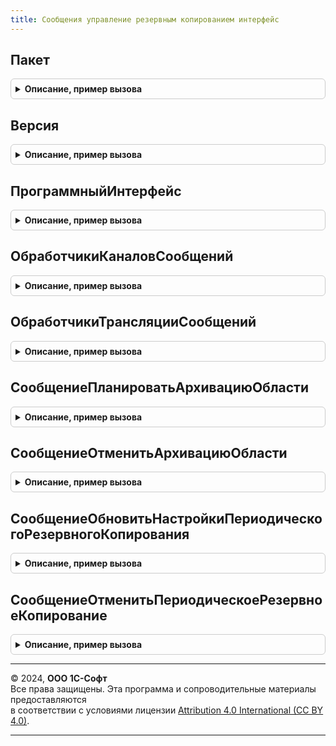 ```yaml
---
title: Сообщения управление резервным копированием интерфейс
---
```



## Пакет
<details style="margin: 1em 0; padding: 0.5em; border: 1px solid #ccc; border-radius: 6px;">

<summary style="font-weight: bold; cursor: pointer;">Описание, пример вызова</summary>

```bsl

// Возвращает пространство имен текущей (используемой вызывающим кодом) версии интерфейса сообщений.
// @skip-warning ПустойМетод - особенность реализации.
//
// Возвращаемое значение:
//  Строка - наименование пакета.
//
Функция Пакет() Экспорт
```

Пример вызова
```bsl
Результат = СообщенияУправлениеРезервнымКопированиемИнтерфейс.Пакет() 
```
</details>

## Версия
<details style="margin: 1em 0; padding: 0.5em; border: 1px solid #ccc; border-radius: 6px;">

<summary style="font-weight: bold; cursor: pointer;">Описание, пример вызова</summary>

```bsl

// Возвращает текущую (используемую вызывающим кодом) версию интерфейса сообщений.
// @skip-warning ПустойМетод - особенность реализации.
//
// Возвращаемое значение:
//  Строка - версия пакета.
//
Функция Версия() Экспорт
```

Пример вызова
```bsl
Результат = СообщенияУправлениеРезервнымКопированиемИнтерфейс.Версия() 
```
</details>

## ПрограммныйИнтерфейс
<details style="margin: 1em 0; padding: 0.5em; border: 1px solid #ccc; border-radius: 6px;">

<summary style="font-weight: bold; cursor: pointer;">Описание, пример вызова</summary>

```bsl

// Возвращает название программного интерфейса сообщений.
// @skip-warning ПустойМетод - особенность реализации.
//
// Возвращаемое значение:
//  Строка - идентификатор программного интерфейса.
//
Функция ПрограммныйИнтерфейс() Экспорт
```

Пример вызова
```bsl
Результат = СообщенияУправлениеРезервнымКопированиемИнтерфейс.ПрограммныйИнтерфейс() 
```
</details>

## ОбработчикиКаналовСообщений
<details style="margin: 1em 0; padding: 0.5em; border: 1px solid #ccc; border-radius: 6px;">

<summary style="font-weight: bold; cursor: pointer;">Описание, пример вызова</summary>

```bsl

// Выполняет регистрацию обработчиков сообщений в качестве обработчиков каналов обмена сообщениями.
// @skip-warning ПустойМетод - особенность реализации.
//
// Параметры:
//  МассивОбработчиков - Массив - массив обработчиков.
//
Процедура ОбработчикиКаналовСообщений(Знач МассивОбработчиков) Экспорт
```

Пример вызова
```bsl
СообщенияУправлениеРезервнымКопированиемИнтерфейс.ОбработчикиКаналовСообщений(МассивОбработчиков) 
```
</details>

## ОбработчикиТрансляцииСообщений
<details style="margin: 1em 0; padding: 0.5em; border: 1px solid #ccc; border-radius: 6px;">

<summary style="font-weight: bold; cursor: pointer;">Описание, пример вызова</summary>

```bsl

// Выполняет регистрацию обработчиков трансляции сообщений.
// @skip-warning ПустойМетод - особенность реализации.
//
// Параметры:
//  МассивОбработчиков - Массив - массив обработчиков.
//
Процедура ОбработчикиТрансляцииСообщений(Знач МассивОбработчиков) Экспорт
```

Пример вызова
```bsl
СообщенияУправлениеРезервнымКопированиемИнтерфейс.ОбработчикиТрансляцииСообщений(МассивОбработчиков) 
```
</details>

## СообщениеПланироватьАрхивациюОбласти
<details style="margin: 1em 0; padding: 0.5em; border: 1px solid #ccc; border-radius: 6px;">

<summary style="font-weight: bold; cursor: pointer;">Описание, пример вызова</summary>

```bsl

// Возвращает тип сообщения {HTTP://www.1c.ru/SaaS/ManageZonesBackup/a.b.c.d}PlanZoneBackup.
// @skip-warning ПустойМетод - особенность реализации.
//
// Параметры:
//  ИспользуемыйПакет - Строка - пространство имен версии интерфейса сообщений, для которой
//    получается тип сообщения.
//
// Возвращаемое значение:
//  ОбъектXDTO - сообщение.
//
Функция СообщениеПланироватьАрхивациюОбласти(Знач ИспользуемыйПакет = Неопределено) Экспорт
```

Пример вызова
```bsl
Результат = СообщенияУправлениеРезервнымКопированиемИнтерфейс.СообщениеПланироватьАрхивациюОбласти(ИспользуемыйПакет);
```
</details>

## СообщениеОтменитьАрхивациюОбласти
<details style="margin: 1em 0; padding: 0.5em; border: 1px solid #ccc; border-radius: 6px;">

<summary style="font-weight: bold; cursor: pointer;">Описание, пример вызова</summary>

```bsl

// Возвращает тип сообщения {HTTP://www.1c.ru/SaaS/ManageZonesBackup/a.b.c.d}CancelZoneBackup.
// @skip-warning ПустойМетод - особенность реализации.
//
// Параметры:
//  ИспользуемыйПакет - Строка - пространство имен версии интерфейса сообщений, для которой
//    получается тип сообщения.
//
// Возвращаемое значение:
//  ОбъектXDTO - сообщение.
//
Функция СообщениеОтменитьАрхивациюОбласти(Знач ИспользуемыйПакет = Неопределено) Экспорт
```

Пример вызова
```bsl
Результат = СообщенияУправлениеРезервнымКопированиемИнтерфейс.СообщениеОтменитьАрхивациюОбласти(ИспользуемыйПакет);
```
</details>

## СообщениеОбновитьНастройкиПериодическогоРезервногоКопирования
<details style="margin: 1em 0; padding: 0.5em; border: 1px solid #ccc; border-radius: 6px;">

<summary style="font-weight: bold; cursor: pointer;">Описание, пример вызова</summary>

```bsl

// Возвращает тип сообщения {HTTP://www.1c.ru/SaaS/ManageZonesBackup/a.b.c.d}UpdateScheduledZoneBackupSettings
// @skip-warning ПустойМетод - особенность реализации.
//
// Параметры:
//  ИспользуемыйПакет - Строка - пространство имен версии интерфейса сообщений, для которой
//    получается тип сообщения.
//
// Возвращаемое значение:
//  ОбъектXDTO - сообщение.
//
Функция СообщениеОбновитьНастройкиПериодическогоРезервногоКопирования(Знач ИспользуемыйПакет = Неопределено) Экспорт
```

Пример вызова
```bsl
Результат = СообщенияУправлениеРезервнымКопированиемИнтерфейс.СообщениеОбновитьНастройкиПериодическогоРезервногоКопирования(ИспользуемыйПакет);
```
</details>

## СообщениеОтменитьПериодическоеРезервноеКопирование
<details style="margin: 1em 0; padding: 0.5em; border: 1px solid #ccc; border-radius: 6px;">

<summary style="font-weight: bold; cursor: pointer;">Описание, пример вызова</summary>

```bsl

// Возвращает тип сообщения {HTTP://www.1c.ru/SaaS/ManageZonesBackup/a.b.c.d}CancelScheduledZoneBackup
// @skip-warning ПустойМетод - особенность реализации.
//
// Параметры:
//  ИспользуемыйПакет - Строка - пространство имен версии интерфейса сообщений, для которой получается тип сообщения.
//
// Возвращаемое значение:
//  ОбъектXDTO - сообщение.
//
Функция СообщениеОтменитьПериодическоеРезервноеКопирование(Знач ИспользуемыйПакет = Неопределено) Экспорт
```

Пример вызова
```bsl
Результат = СообщенияУправлениеРезервнымКопированиемИнтерфейс.СообщениеОтменитьПериодическоеРезервноеКопирование(ИспользуемыйПакет);
```
</details>

---

© 2024, **ООО 1С-Софт**  
Все права защищены. Эта программа и сопроводительные материалы предоставляются  
в соответствии с условиями лицензии [Attribution 4.0 International (CC BY 4.0)](https://creativecommons.org/licenses/by/4.0/legalcode).

---
